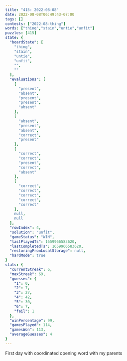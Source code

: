 ```yaml
---
title: "415: 2022-08-08"
date: 2022-08-08T06:49:43-07:00
tags: []
contests: ["2022-08-thing"]
words: ["thing","stain","untie","unfit"]
puzzles: [415]
state: {
  "boardState": [
    "thing",
    "stain",
    "untie",
    "unfit",
    "",
    ""
  ],
  "evaluations": [
    [
      "present",
      "absent",
      "present",
      "present",
      "absent"
    ],
    [
      "absent",
      "present",
      "absent",
      "correct",
      "present"
    ],
    [
      "correct",
      "correct",
      "present",
      "correct",
      "absent"
    ],
    [
      "correct",
      "correct",
      "correct",
      "correct",
      "correct"
    ],
    null,
    null
  ],
  "rowIndex": 4,
  "solution": "unfit",
  "gameStatus": "WIN",
  "lastPlayedTs": 1659966583620,
  "lastCompletedTs": 1659966583620,
  "restoringFromLocalStorage": null,
  "hardMode": true
}
stats: {
  "currentStreak": 6,
  "maxStreak": 69,
  "guesses": {
    "1": 0,
    "2": 7,
    "3": 27,
    "4": 42,
    "5": 30,
    "6": 7,
    "fail": 1
  },
  "winPercentage": 99,
  "gamesPlayed": 114,
  "gamesWon": 113,
  "averageGuesses": 4
}
---
```


<!-- more -->
First day with coordinated opening word with my parents
